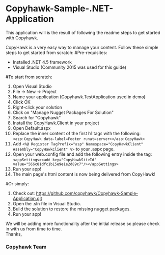 # Copyhawk-Sample-.NET-Application
This application will is the result of following the readme steps to get started with Copyhawk.

CopyHawk is a very easy way to manage your content. Follow these simple steps to get started from scratch:
#Pre-requisites:
* Installed .NET 4.5 framework
* Visual Studio (Community 2015 was used for this guide)

#To start from scratch:
1.	Open Visual Studio
2.	File -> New ->  Project
3.	Name your application (Copyhawk.TestApplication used in demo)
4.	Click OK
5.	Right-click your solution
6.	Click on "Manage Nugget Packages For Solution"
7.	Search for "Copyhawk"
8.	Install the CopyHawk.Client in your project
9.	Open Default.aspx
10.	Replace the inner content of the first h1 tags with the following: <br>`<asp:CopyHawk data-label=Footer runat=server></asp:CopyHawk>`
11.	Add `<%@ Register TagPrefix="asp" Namespace="CopyHawkClient" Assembly="CopyHawkClient" %>` to your .aspx page.
12.	Open your web.config file and add the following entry inside the <configuration> tag: <br>
`<appSettings><add key="CopyHawkSiteId" value="566c81dfc1b15e9e1e2d89c7"/></appSettings>`
13.	Run your app!
14.	The main page's html content is now being delivered from CopyHawk!

#Or simply:
1.	Check out: https://github.com/copyhawk/Copyhawk-Sample-Application.git
2.	Open the .sln file in Visual Studio.
3.	Build the solution to restore the missing nugget packages.
4.	Run your app!

We will be adding more functionality after the initial release so please check in with us from time to time.
<br>
Thanks,
<br>
<h3>Copyhawk Team</h3>
